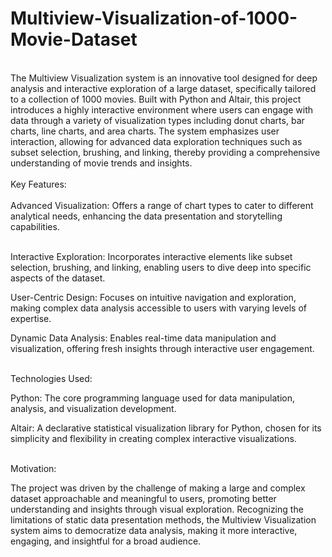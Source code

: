 # Multiview-Visualization-of-1000-Movie-Dataset
<br>
The Multiview Visualization system is an innovative tool designed for deep analysis and interactive exploration of a large dataset, specifically tailored to a collection of 1000 movies. Built with Python and Altair, this project introduces a highly interactive environment where users can engage with data through a variety of visualization types including donut charts, bar charts, line charts, and area charts. The system emphasizes user interaction, allowing for advanced data exploration techniques such as subset selection, brushing, and linking, thereby providing a comprehensive understanding of movie trends and insights.
<br><br>
Key Features:<br>
<br>
Advanced Visualization: Offers a range of chart types to cater to different analytical needs, enhancing the data presentation and storytelling capabilities.<br><br>

Interactive Exploration: Incorporates interactive elements like subset selection, brushing, and linking, enabling users to dive deep into specific aspects of the dataset.<br>

User-Centric Design: Focuses on intuitive navigation and exploration, making complex data analysis accessible to users with varying levels of expertise.<br>

Dynamic Data Analysis: Enables real-time data manipulation and visualization, offering fresh insights through interactive user engagement.<br><br>

Technologies Used:<br>

Python: The core programming language used for data manipulation, analysis, and visualization development.<br>

Altair: A declarative statistical visualization library for Python, chosen for its simplicity and flexibility in creating complex interactive visualizations.<br><br>

Motivation:<br>

The project was driven by the challenge of making a large and complex dataset approachable and meaningful to users, promoting better understanding and insights through visual exploration. Recognizing the limitations of static data presentation methods, the Multiview Visualization system aims to democratize data analysis, making it more interactive, engaging, and insightful for a broad audience.
